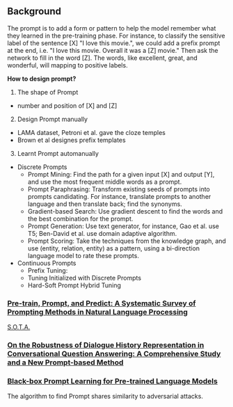 ## Background

The prompt is to add a form or pattern to help the model remember what they learned in the pre-training phase. 
For instance, to classify the sensitive label of the sentence [X] "I love this movie.", we could add a prefix prompt at the end, i.e. "I love this movie. Overall it was a [Z] movie." Then ask the network to fill in the word [Z]. The words, like excellent, great, and wonderful, will mapping to positive labels.

**How to design prompt?**
1. The shape of Prompt
-  number and position of [X] and [Z]
2. Design Prompt manually
- LAMA dataset, Petroni et al. gave the cloze temples
- Brown et al designes prefix templates
3.  Learnt Prompt automanually
- Discrete Prompts
  - Prompt Mining: Find the path for a given input [X] and output [Y], and use the most frequent middle words as a prompt.
  - Prompt Paraphrasing: Transform existing seeds of prompts into prompts candidating. For instance, translate prompts to another language and then translate back; find the synonyms.
  - Gradient-based Search: Use gradient descent to find the words and the best combination for the prompt.
  - Prompt Generation: Use text generator, for instance, Gao et al. use T5; Ben-David et al. use domain adaptive algorithm.
  - Prompt Scoring: Take the techniques from the knowledge graph, and use (entity, relation, entity) as a pattern, using a bi-direction language model to rate these prompts.
- Continuous Prompts
  - Prefix Tuning:
  - Tuning Initialized with Discrete Prompts
  - Hard-Soft Prompt Hybrid Tuning

### [Pre-train, Prompt, and Predict: A Systematic Survey of Prompting Methods in Natural Language Processing](https://arxiv.org/abs/2107.13586)

[S.O.T.A.](http://pretrain.nlpedia.ai/)

### [On the Robustness of Dialogue History Representation in Conversational Question Answering: A Comprehensive Study and a New Prompt-based Method](https://arxiv.org/abs/2206.14796)

### [Black-box Prompt Learning for Pre-trained Language Models](https://arxiv.org/pdf/2201.08531.pdf)

The algorithm to find Prompt shares similarity to adversarial attacks.

